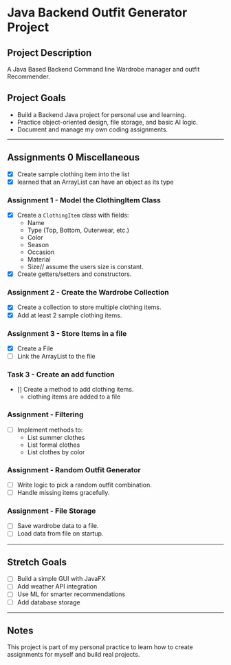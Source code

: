 # Java Backend Outfit Generator Project

## Project Description

A Java Based Backend Command line Wardrobe manager and outfit Recommender.

## Project Goals

- Build a Backend Java project for personal use and learning.
- Practice object-oriented design, file storage, and basic AI logic.
- Document and manage my own coding assignments.

---

## Assignments 0 Miscellaneous
- [x] Create sample clothing item into the list
- [x] learned that an ArrayList can have an object as its type

### Assignment 1 - Model the ClothingItem Class
- [x] Create a `ClothingItem` class with fields:
  - Name
  - Type (Top, Bottom, Outerwear, etc.)
  - Color
  - Season
  - Occasion
  - Material
  - Size// assume the users size is constant.
- [x] Create getters/setters and constructors.

### Assignment 2 - Create the Wardrobe Collection
- [x] Create a collection to store multiple clothing items.
- [x] Add at least 2 sample clothing items.

### Assignment 3 -  Store Items in a file
- [x] Create a File
- [ ] Link the ArrayList to the file

### Task 3 - Create an add function
- [] Create a method to add clothing items.
  - clothing items are added to a file

### Assignment  - Filtering
- [ ] Implement methods to:
  - List summer clothes
  - List formal clothes
  - List clothes by color

### Assignment  - Random Outfit Generator
- [ ] Write logic to pick a random outfit combination.
- [ ] Handle missing items gracefully.

### Assignment  - File Storage
- [ ] Save wardrobe data to a file.
- [ ] Load data from file on startup.

---

## Stretch Goals

- [ ] Build a simple GUI with JavaFX
- [ ] Add weather API integration
- [ ] Use ML for smarter recommendations
- [ ] Add database storage

---

## Notes

This project is part of my personal practice to learn how to create assignments for myself and build real projects.

